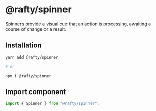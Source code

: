 # @rafty/spinner

Spinners provide a visual cue that an action is processing, awaiting a course of
change or a result.

## Installation

```sh
yarn add @rafty/spinner

# or

npm i @rafty/spinner
```

## Import component

```jsx
import { Spinner } from "@rafty/spinner";
```
